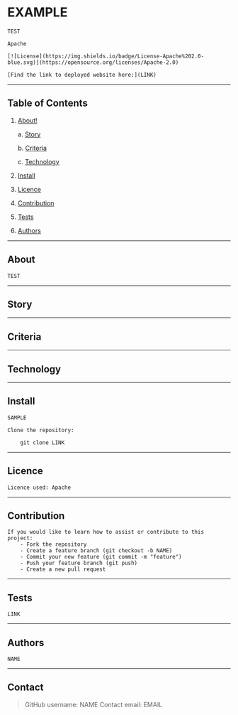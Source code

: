 

# EXAMPLE

    TEST

    Apache

    [![License](https://img.shields.io/badge/License-Apache%202.0-blue.svg)](https://opensource.org/licenses/Apache-2.0)

    [Find the link to deployed website here:](LINK)

---
## Table of Contents

1. [About!](#about)

    a. [Story](#story)

    b. [Criteria](#criteria)

    c. [Technology](#technology)
    
2. [Install](#install)
3. [Licence](#licence)
4. [Contribution](#contribution)
5. [Tests](#tests)
6. [Authors](#authors)

---
## About 

    TEST

---
## Story

---
## Criteria

---
## Technology

---
## Install

    SAMPLE

    Clone the repository:

        git clone LINK

---
## Licence

    Licence used: Apache

---
## Contribution

    If you would like to learn how to assist or contribute to this project:
        - Fork the repository
        - Create a feature branch (git checkout -b NAME)
        - Commit your new feature (git commit -m "feature")
        - Push your feature branch (git push)
        - Create a new pull request

---
## Tests

    LINK

---
## Authors

    NAME

---
## Contact

> GitHub username: NAME
> Contact email: EMAIL


